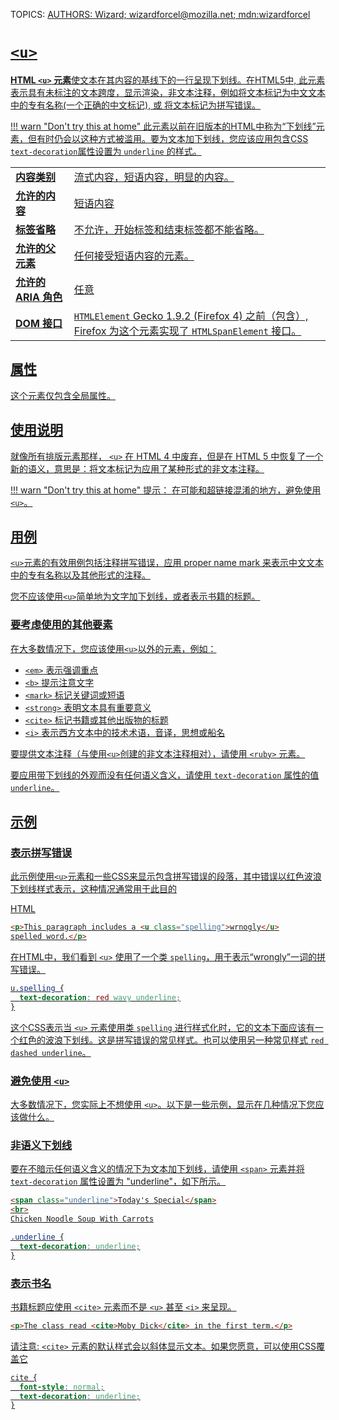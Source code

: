 TOPICS: <u>
AUTHORS: Wizard; wizardforcel@mozilla.net; mdn:wizardforcel

# `<u>`

**HTML `<u>` 元素**使文本在其内容的基线下的一行呈现下划线。在HTML5中, 此元素表示具有未标注的文本跨度，显示渲染，非文本注释，例如将文本标记为中文文本中的专有名称(一个正确的中文标记),
或 将文本标记为拼写错误。

!!! warn "Don't try this at home"
    此元素以前在旧版本的HTML中称为“下划线”元素，但有时仍会以这种方式被滥用。要为文本加下划线，您应该应用包含CSS `text-decoration`属性设置为 `underline` 的样式。

|  |  |
| :-- | :-- |
| **内容类别** | 流式内容，短语内容，明显的内容。|
| **允许的内容** | 短语内容 |
| **标签省略** | 不允许，开始标签和结束标签都不能省略。|
| **允许的父元素** | 任何接受短语内容的元素。|
| **允许的 ARIA 角色** | 任意 |
| **DOM 接口** | `HTMLElement` Gecko 1.9.2 (Firefox 4) 之前（包含）, Firefox 为这个元素实现了 `HTMLSpanElement`  接口。|

## 属性

这个元素仅包含[全局属性](/zh-hans/webfrontend/HTML_Global_Attributes)。

## 使用说明

就像所有排版元素那样， `<u>` 在 HTML 4 中废弃，但是在 HTML 5 中恢复了一个新的语义，意思是：将文本标记为应用了某种形式的非文本注释。

!!! warn "Don't try this at home"
    提示： 在可能和超链接混淆的地方，避免使用 `<u>`。

## 用例

`<u>`元素的有效用例包括注释拼写错误，应用 [proper name mark](https://zh.wikipedia.org/wiki/proper%20name%20mark) 来表示中文文本中的专有名称以及其他形式的注释。

您不应该使用`<u>`简单地为文字加下划线，或者表示书籍的标题。

### 要考虑使用的其他要素

在大多数情况下，您应该使用`<u>`以外的元素，例如：

- [`<em>`](/zh-hans/webfrontend/<em>) 表示强调重点
- [`<b>`](/zh-hans/webfrontend/<b>) 提示注意文字
- [`<mark>`](/zh-hans/webfrontend/<mark>) 标记关键词或短语
- [`<strong>`](/zh-hans/webfrontend/<strong>) 表明文本具有重要意义
- [`<cite>`](/zh-hans/webfrontend/<cite>) 标记书籍或其他出版物的标题
- [`<i>`](/zh-hans/webfrontend/<i>) 表示西方文本中的技术术语，音译，思想或船名

要提供文本注释（与使用`<u>`创建的非文本注释相对），请使用 [`<ruby>`](/zh-hans/webfrontend/<ruby>) 元素。

要应用带下划线的外观而没有任何语义含义，请使用 `text-decoration` 属性的值 `underline`。

## 示例

### 表示拼写错误

此示例使用`<u>`元素和一些CSS来显示包含拼写错误的段落，其中错误以红色波浪下划线样式表示，这种情况通常用于此目的

HTML

```html
<p>This paragraph includes a <u class="spelling">wrnogly</u>
spelled word.</p>
```

在HTML中，我们看到 `<u>` 使用了一个类 `spelling`，用于表示“wrongly”一词的拼写错误。

```css
u.spelling {
  text-decoration: red wavy underline;
}
```

这个CSS表示当 `<u>` 元素使用类 `spelling` 进行样式化时，它的文本下面应该有一个红色的波浪下划线。这是拼写错误的常见样式。也可以使用另一种常见样式  `red dashed underline`。

### 避免使用 `<u>`

大多数情况下，您实际上不想使用 `<u>`。以下是一些示例，显示在几种情况下您应该做什么。

### 非语义下划线

要在不暗示任何语义含义的情况下为文本加下划线，请使用 [`<span>`](/zh-hans/webfrontend/<span>) 元素并将 `text-decoration` 属性设置为 "underline"，如下所示。

```html
<span class="underline">Today's Special</span>
<br>
Chicken Noodle Soup With Carrots
```

```css
.underline {
  text-decoration: underline;
}
```

### 表示书名

书籍标题应使用 [`<cite>`](/zh-hans/webfrontend/<cite>) 元素而不是 `<u>` 甚至 [`<i>`](/zh-hans/webfrontend/<i>) 来呈现。

```html
<p>The class read <cite>Moby Dick</cite> in the first term.</p>
```

请注意: [`<cite>`](/zh-hans/webfrontend/<cite>) 元素的默认样式会以斜体显示文本。如果您愿意，可以使用CSS覆盖它

```css
cite {
  font-style: normal;
  text-decoration: underline;
}
```

